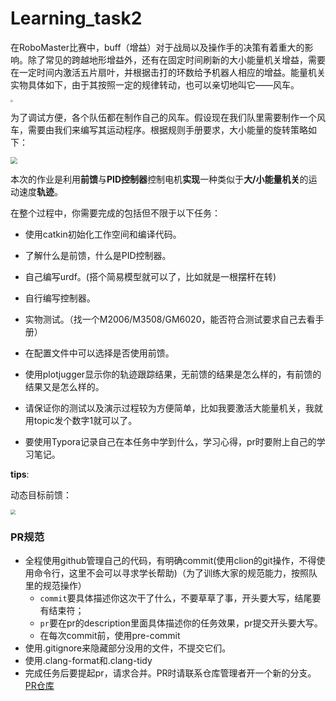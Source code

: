 # Learning_task2

在RoboMaster比赛中，buff（增益）对于战局以及操作手的决策有着重大的影响。除了常见的跨越地形增益外，还有在固定时间刷新的大小能量机关增益，需要在一定时间内激活五片扇叶，并根据击打的环数给予机器人相应的增益。能量机关实物具体如下，由于其按照一定的规律转动，也可以亲切地叫它——风车。

<img src="../../Desktop/Documents/learning_process/images/buff.png" style="zoom: 25%;" />

为了调试方便，各个队伍都在制作自己的风车。假设现在我们队里需要制作一个风车，需要由我们来编写其运动程序。根据规则手册要求，大小能量的旋转策略如下：

<img src="../../Desktop/Documents/learning_process/images/requirement.jpg" style="zoom: 67%;" />

本次的作业是利用**前馈**与**PID控制器**控制电机**实现**一种类似于**大/小能量机关**的运动速度**轨迹**。

在整个过程中，你需要完成的包括但不限于以下任务：

- 使用catkin初始化工作空间和编译代码。
- 了解什么是前馈，什么是PID控制器。
- 自己编写urdf。(搭个简易模型就可以了，比如就是一根摆杆在转)
- 自行编写控制器。

- 实物测试。（找一个M2006/M3508/GM6020，能否符合测试要求自己去看手册）
- 在配置文件中可以选择是否使用前馈。
- 使用plotjugger显示你的轨迹跟踪结果，无前馈的结果是怎么样的，有前馈的结果又是怎么样的。
- 请保证你的测试以及演示过程较为方便简单，比如我要激活大能量机关，我就用topic发个数字1就可以了。
- 要使用Typora记录自己在本任务中学到什么，学习心得，pr时要附上自己的学习笔记。



 **tips**:

动态目标前馈：

<img src="../../Desktop/Documents/learning_process/images/feedforward.jpg" style="zoom: 50%;" />

### PR规范

- 全程使用github管理自己的代码，有明确commit(使用clion的git操作，不得使用命令行，这里不会可以寻求学长帮助)（为了训练大家的规范能力，按照队里的规范操作）
    - `commit`要具体描述你这次干了什么，不要草草了事，开头要大写，结尾要有结束符；
    - `pr`要在pr的description里面具体描述你的任务效果，pr提交开头要大写。
    - 在每次commit前，使用pre-commit
- 使用.gitignore来隐藏部分没用的文件，不提交它们。
- 使用.clang-format和.clang-tidy
- 完成任务后要提起pr，请求合并。PR时请联系仓库管理者开一个新的分支。[PR仓库](https://github.com/YoujianWu/Learning_task)

